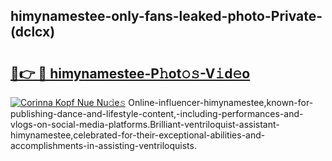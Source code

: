 ## himynamestee-only-fans​-leaked-photo​-Private-(dclcx)


# <h2><a href="https://mediaupload.pro?title=himynamestee&ref=git">🔗👉 🔴 himynamestee-P𝚑ot𝚘𝚜-V𝚒d𝚎o</a></h2>

[![Corinna Kopf Nue Nu𝚍e𝚜](https://i.imgur.com/0qMVB7G.gif)](https://mediaupload.pro?title=himynamestee&ref=git)
Online-influencer-himynamestee,known-for-publishing-dance-and-lifestyle-content,-including-performances-and-vlogs-on-social-media-platforms.Brilliant-ventriloquist-assistant-himynamestee,celebrated-for-their-exceptional-abilities-and-accomplishments-in-assisting-ventriloquists.  